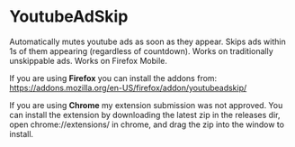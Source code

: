 # YoutubeAdSkip 

Automatically mutes youtube ads as soon as they appear.
Skips ads within 1s of them appearing (regardless of countdown).
Works on traditionally unskippable ads.
Works on Firefox Mobile.

If you are using **Firefox** you can install the addons from: https://addons.mozilla.org/en-US/firefox/addon/youtubeadskip/

If you are using **Chrome** my extension submission was not approved. You can install the extension
by downloading the latest zip in the releases dir, open chrome://extensions/ in chrome, and drag the
zip into the window to install.